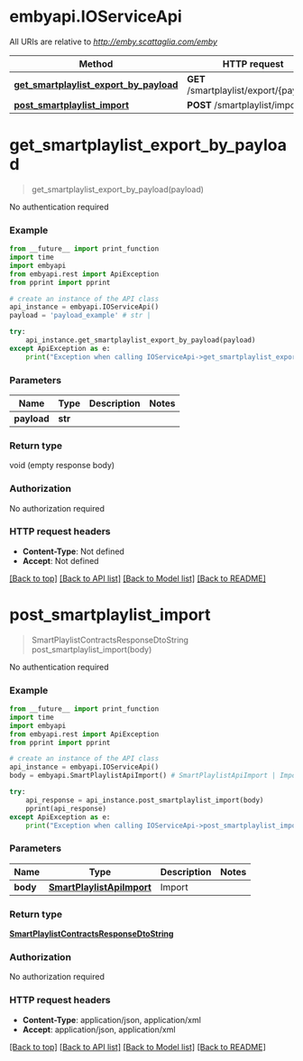 # embyapi.IOServiceApi

All URIs are relative to *http://emby.scattaglia.com/emby*

Method | HTTP request | Description
------------- | ------------- | -------------
[**get_smartplaylist_export_by_payload**](IOServiceApi.md#get_smartplaylist_export_by_payload) | **GET** /smartplaylist/export/{payload} | 
[**post_smartplaylist_import**](IOServiceApi.md#post_smartplaylist_import) | **POST** /smartplaylist/import | 

# **get_smartplaylist_export_by_payload**
> get_smartplaylist_export_by_payload(payload)



No authentication required

### Example
```python
from __future__ import print_function
import time
import embyapi
from embyapi.rest import ApiException
from pprint import pprint

# create an instance of the API class
api_instance = embyapi.IOServiceApi()
payload = 'payload_example' # str | 

try:
    api_instance.get_smartplaylist_export_by_payload(payload)
except ApiException as e:
    print("Exception when calling IOServiceApi->get_smartplaylist_export_by_payload: %s\n" % e)
```

### Parameters

Name | Type | Description  | Notes
------------- | ------------- | ------------- | -------------
 **payload** | **str**|  | 

### Return type

void (empty response body)

### Authorization

No authorization required

### HTTP request headers

 - **Content-Type**: Not defined
 - **Accept**: Not defined

[[Back to top]](#) [[Back to API list]](../README.md#documentation-for-api-endpoints) [[Back to Model list]](../README.md#documentation-for-models) [[Back to README]](../README.md)

# **post_smartplaylist_import**
> SmartPlaylistContractsResponseDtoString post_smartplaylist_import(body)



No authentication required

### Example
```python
from __future__ import print_function
import time
import embyapi
from embyapi.rest import ApiException
from pprint import pprint

# create an instance of the API class
api_instance = embyapi.IOServiceApi()
body = embyapi.SmartPlaylistApiImport() # SmartPlaylistApiImport | Import

try:
    api_response = api_instance.post_smartplaylist_import(body)
    pprint(api_response)
except ApiException as e:
    print("Exception when calling IOServiceApi->post_smartplaylist_import: %s\n" % e)
```

### Parameters

Name | Type | Description  | Notes
------------- | ------------- | ------------- | -------------
 **body** | [**SmartPlaylistApiImport**](SmartPlaylistApiImport.md)| Import | 

### Return type

[**SmartPlaylistContractsResponseDtoString**](SmartPlaylistContractsResponseDtoString.md)

### Authorization

No authorization required

### HTTP request headers

 - **Content-Type**: application/json, application/xml
 - **Accept**: application/json, application/xml

[[Back to top]](#) [[Back to API list]](../README.md#documentation-for-api-endpoints) [[Back to Model list]](../README.md#documentation-for-models) [[Back to README]](../README.md)

